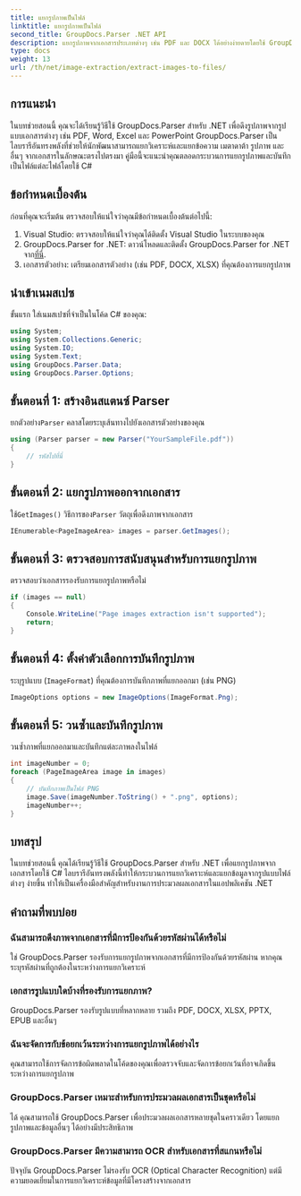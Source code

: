 ```yaml
---
title: แยกรูปภาพเป็นไฟล์
linktitle: แยกรูปภาพเป็นไฟล์
second_title: GroupDocs.Parser .NET API
description: แยกรูปภาพจากเอกสารประเภทต่างๆ เช่น PDF และ DOCX ได้อย่างง่ายดายโดยใช้ GroupDocs.Parser สำหรับ .NET ลดความซับซ้อนของงานแยกวิเคราะห์เอกสารของคุณ
type: docs
weight: 13
url: /th/net/image-extraction/extract-images-to-files/
---
```

## การแนะนำ
ในบทช่วยสอนนี้ คุณจะได้เรียนรู้วิธีใช้ GroupDocs.Parser สำหรับ .NET เพื่อดึงรูปภาพจากรูปแบบเอกสารต่างๆ เช่น PDF, Word, Excel และ PowerPoint GroupDocs.Parser เป็นไลบรารีอันทรงพลังที่ช่วยให้นักพัฒนาสามารถแยกวิเคราะห์และแยกข้อความ เมตาดาต้า รูปภาพ และอื่นๆ จากเอกสารในลักษณะตรงไปตรงมา คู่มือนี้จะแนะนำคุณตลอดกระบวนการแยกรูปภาพและบันทึกเป็นไฟล์แต่ละไฟล์โดยใช้ C#
## ข้อกำหนดเบื้องต้น
ก่อนที่คุณจะเริ่มต้น ตรวจสอบให้แน่ใจว่าคุณมีข้อกำหนดเบื้องต้นต่อไปนี้:
1. Visual Studio: ตรวจสอบให้แน่ใจว่าคุณได้ติดตั้ง Visual Studio ในระบบของคุณ
2.  GroupDocs.Parser for .NET: ดาวน์โหลดและติดตั้ง GroupDocs.Parser for .NET จาก[ที่นี่](https://releases.groupdocs.com/parser/net/).
3. เอกสารตัวอย่าง: เตรียมเอกสารตัวอย่าง (เช่น PDF, DOCX, XLSX) ที่คุณต้องการแยกรูปภาพ

## นำเข้าเนมสเปซ
ขั้นแรก ใส่เนมสเปซที่จำเป็นในโค้ด C# ของคุณ:
```csharp
using System;
using System.Collections.Generic;
using System.IO;
using System.Text;
using GroupDocs.Parser.Data;
using GroupDocs.Parser.Options;
```
## ขั้นตอนที่ 1: สร้างอินสแตนซ์ Parser
 ยกตัวอย่าง`Parser` คลาสโดยระบุเส้นทางไปยังเอกสารตัวอย่างของคุณ
```csharp
using (Parser parser = new Parser("YourSampleFile.pdf"))
{
    // รหัสไปที่นี่
}
```
## ขั้นตอนที่ 2: แยกรูปภาพออกจากเอกสาร
 ใช้`GetImages()` วิธีการของ`Parser` วัตถุเพื่อดึงภาพจากเอกสาร
```csharp
IEnumerable<PageImageArea> images = parser.GetImages();
```
## ขั้นตอนที่ 3: ตรวจสอบการสนับสนุนสำหรับการแยกรูปภาพ
ตรวจสอบว่าเอกสารรองรับการแยกรูปภาพหรือไม่
```csharp
if (images == null)
{
    Console.WriteLine("Page images extraction isn't supported");
    return;
}
```
## ขั้นตอนที่ 4: ตั้งค่าตัวเลือกการบันทึกรูปภาพ
ระบุรูปแบบ (`ImageFormat`) ที่คุณต้องการบันทึกภาพที่แยกออกมา (เช่น PNG)
```csharp
ImageOptions options = new ImageOptions(ImageFormat.Png);
```
## ขั้นตอนที่ 5: วนซ้ำและบันทึกรูปภาพ
วนซ้ำภาพที่แยกออกมาและบันทึกแต่ละภาพลงในไฟล์
```csharp
int imageNumber = 0;
foreach (PageImageArea image in images)
{
    // บันทึกภาพเป็นไฟล์ PNG
    image.Save(imageNumber.ToString() + ".png", options);
    imageNumber++;
}
```

## บทสรุป
ในบทช่วยสอนนี้ คุณได้เรียนรู้วิธีใช้ GroupDocs.Parser สำหรับ .NET เพื่อแยกรูปภาพจากเอกสารโดยใช้ C# ไลบรารีอันทรงพลังนี้ทำให้กระบวนการแยกวิเคราะห์และแยกข้อมูลจากรูปแบบไฟล์ต่างๆ ง่ายขึ้น ทำให้เป็นเครื่องมือสำคัญสำหรับงานการประมวลผลเอกสารในแอปพลิเคชัน .NET

## คำถามที่พบบ่อย
### ฉันสามารถดึงภาพจากเอกสารที่มีการป้องกันด้วยรหัสผ่านได้หรือไม่
ใช่ GroupDocs.Parser รองรับการแยกรูปภาพจากเอกสารที่มีการป้องกันด้วยรหัสผ่าน หากคุณระบุรหัสผ่านที่ถูกต้องในระหว่างการแยกวิเคราะห์
### เอกสารรูปแบบใดบ้างที่รองรับการแยกภาพ?
GroupDocs.Parser รองรับรูปแบบที่หลากหลาย รวมถึง PDF, DOCX, XLSX, PPTX, EPUB และอื่นๆ
### ฉันจะจัดการกับข้อยกเว้นระหว่างการแยกรูปภาพได้อย่างไร
คุณสามารถใช้การจัดการข้อผิดพลาดในโค้ดของคุณเพื่อตรวจจับและจัดการข้อยกเว้นที่อาจเกิดขึ้นระหว่างการแยกรูปภาพ
### GroupDocs.Parser เหมาะสำหรับการประมวลผลเอกสารเป็นชุดหรือไม่
ได้ คุณสามารถใช้ GroupDocs.Parser เพื่อประมวลผลเอกสารหลายชุดในคราวเดียว โดยแยกรูปภาพและข้อมูลอื่นๆ ได้อย่างมีประสิทธิภาพ
### GroupDocs.Parser มีความสามารถ OCR สำหรับเอกสารที่สแกนหรือไม่
ปัจจุบัน GroupDocs.Parser ไม่รองรับ OCR (Optical Character Recognition) แต่มีความยอดเยี่ยมในการแยกวิเคราะห์ข้อมูลที่มีโครงสร้างจากเอกสาร